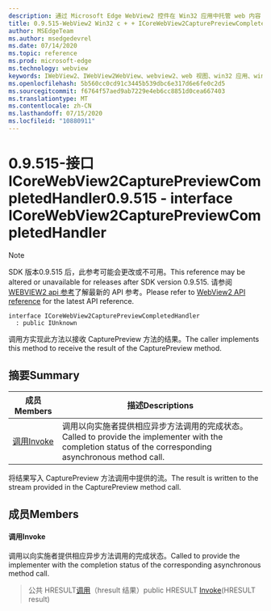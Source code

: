 ```yaml
---
description: 通过 Microsoft Edge WebView2 控件在 Win32 应用中托管 web 内容
title: 0.9.515-WebView2 Win32 c + + ICoreWebView2CapturePreviewCompletedHandler
author: MSEdgeTeam
ms.author: msedgedevrel
ms.date: 07/14/2020
ms.topic: reference
ms.prod: microsoft-edge
ms.technology: webview
keywords: IWebView2、IWebView2WebView、webview2、web 视图、win32 应用、win32、edge、ICoreWebView2、ICoreWebView2Controller、浏览器控件、边缘 html
ms.openlocfilehash: 5b560cc0cd91c3445b539dbc6e317d6e6fe0c2d5
ms.sourcegitcommit: f6764f57aed9ab7229e4eb6cc8851d0cea667403
ms.translationtype: MT
ms.contentlocale: zh-CN
ms.lasthandoff: 07/15/2020
ms.locfileid: "10880911"
---
```

# <span data-ttu-id="b40ca-104">0.9.515-接口 ICoreWebView2CapturePreviewCompletedHandler</span><span class="sxs-lookup"><span data-stu-id="b40ca-104">0.9.515 - interface ICoreWebView2CapturePreviewCompletedHandler</span></span> 

> [!NOTE]
> <span data-ttu-id="b40ca-105">SDK 版本0.9.515 后，此参考可能会更改或不可用。</span><span class="sxs-lookup"><span data-stu-id="b40ca-105">This reference may be altered or unavailable for releases after SDK version 0.9.515.</span></span> <span data-ttu-id="b40ca-106">请参阅[WEBVIEW2 api 参考](../../../webview2-api-reference.md)了解最新的 API 参考。</span><span class="sxs-lookup"><span data-stu-id="b40ca-106">Please refer to [WebView2 API reference](../../../webview2-api-reference.md) for the latest API reference.</span></span>

```
interface ICoreWebView2CapturePreviewCompletedHandler
  : public IUnknown
```

<span data-ttu-id="b40ca-107">调用方实现此方法以接收 CapturePreview 方法的结果。</span><span class="sxs-lookup"><span data-stu-id="b40ca-107">The caller implements this method to receive the result of the CapturePreview method.</span></span>

## <span data-ttu-id="b40ca-108">摘要</span><span class="sxs-lookup"><span data-stu-id="b40ca-108">Summary</span></span>

 <span data-ttu-id="b40ca-109">成员</span><span class="sxs-lookup"><span data-stu-id="b40ca-109">Members</span></span>                        | <span data-ttu-id="b40ca-110">描述</span><span class="sxs-lookup"><span data-stu-id="b40ca-110">Descriptions</span></span>
--------------------------------|---------------------------------------------
[<span data-ttu-id="b40ca-111">调用</span><span class="sxs-lookup"><span data-stu-id="b40ca-111">Invoke</span></span>](#invoke) | <span data-ttu-id="b40ca-112">调用以向实施者提供相应异步方法调用的完成状态。</span><span class="sxs-lookup"><span data-stu-id="b40ca-112">Called to provide the implementer with the completion status of the corresponding asynchronous method call.</span></span>

<span data-ttu-id="b40ca-113">将结果写入 CapturePreview 方法调用中提供的流。</span><span class="sxs-lookup"><span data-stu-id="b40ca-113">The result is written to the stream provided in the CapturePreview method call.</span></span>

## <span data-ttu-id="b40ca-114">成员</span><span class="sxs-lookup"><span data-stu-id="b40ca-114">Members</span></span>

#### <span data-ttu-id="b40ca-115">调用</span><span class="sxs-lookup"><span data-stu-id="b40ca-115">Invoke</span></span> 

<span data-ttu-id="b40ca-116">调用以向实施者提供相应异步方法调用的完成状态。</span><span class="sxs-lookup"><span data-stu-id="b40ca-116">Called to provide the implementer with the completion status of the corresponding asynchronous method call.</span></span>

> <span data-ttu-id="b40ca-117">公共 HRESULT[调用](#invoke)（hresult 结果）</span><span class="sxs-lookup"><span data-stu-id="b40ca-117">public HRESULT [Invoke](#invoke)(HRESULT result)</span></span>

